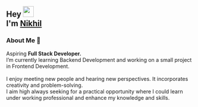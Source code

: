 ## Hey <img src="https://github.com/TheDudeThatCode/TheDudeThatCode/blob/master/Assets/Hi.gif" width="29px"> <br /> I'm [Nikhil](https://github.com/neil1407)  

### About Me 🚀

Aspiring **Full Stack Developer.** <br />
I’m currently learning Backend Development and working on a small project in Frontend Development. <br />
<br />
I enjoy meeting new people and hearing new perspectives. It incorporates creativity and problem-solving. <br />
I aim high always seeking for a practical opportunity where I could learn under working professional and
enhance my knowledge and skills. 
